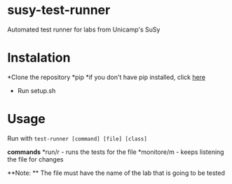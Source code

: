 # susy-test-runner
Automated test runner for labs from Unicamp's SuSy


# Instalation

 *Clone the repository
 *pip
   *if you don't have pip installed, click [here](https://pip.pypa.io/en/stable/installing/)
 * Run setup.sh

# Usage
Run with `test-runner [command] [file] [class]`

**commands**
  *run/r - runs the tests for the file
  *monitore/m - keeps listening the file for changes

**Note: ** The file must have the name of the lab that is going to be tested
